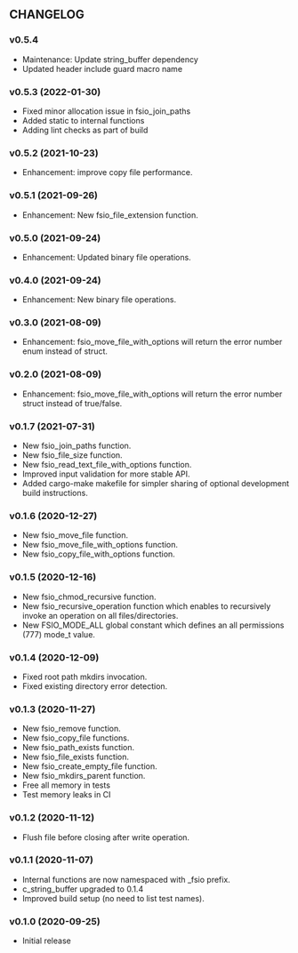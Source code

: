 ## CHANGELOG

### v0.5.4

* Maintenance: Update string_buffer dependency
* Updated header include guard macro name

### v0.5.3 (2022-01-30)

* Fixed minor allocation issue in fsio_join_paths
* Added static to internal functions
* Adding lint checks as part of build

### v0.5.2 (2021-10-23)

* Enhancement: improve copy file performance.

### v0.5.1 (2021-09-26)

* Enhancement: New fsio_file_extension function.

### v0.5.0 (2021-09-24)

* Enhancement: Updated binary file operations.

### v0.4.0 (2021-09-24)

* Enhancement: New binary file operations.

### v0.3.0 (2021-08-09)

* Enhancement: fsio_move_file_with_options will return the error number enum instead of struct.

### v0.2.0 (2021-08-09)

* Enhancement: fsio_move_file_with_options will return the error number struct instead of true/false.

### v0.1.7 (2021-07-31)

* New fsio_join_paths function.
* New fsio_file_size function.
* New fsio_read_text_file_with_options function.
* Improved input validation for more stable API.
* Added cargo-make makefile for simpler sharing of optional development build instructions.

### v0.1.6 (2020-12-27)

* New fsio_move_file function.
* New fsio_move_file_with_options function.
* New fsio_copy_file_with_options function.

### v0.1.5 (2020-12-16)

* New fsio_chmod_recursive function.
* New fsio_recursive_operation function which enables to recursively invoke an operation on all files/directories.
* New FSIO_MODE_ALL global constant which defines an all permissions (777) mode_t value.

### v0.1.4 (2020-12-09)

* Fixed root path mkdirs invocation.
* Fixed existing directory error detection.

### v0.1.3 (2020-11-27)

* New fsio_remove function.
* New fsio_copy_file functions.
* New fsio_path_exists function.
* New fsio_file_exists function.
* New fsio_create_empty_file function.
* New fsio_mkdirs_parent function.
* Free all memory in tests
* Test memory leaks in CI

### v0.1.2 (2020-11-12)

* Flush file before closing after write operation.

### v0.1.1 (2020-11-07)

* Internal functions are now namespaced with _fsio prefix.
* c_string_buffer upgraded to 0.1.4
* Improved build setup (no need to list test names).

### v0.1.0 (2020-09-25)

* Initial release

